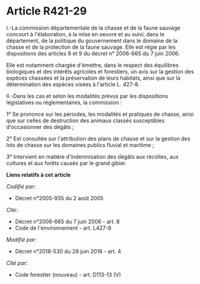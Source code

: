 # Article R421-29

I.-La commission départementale de la chasse et de la faune sauvage concourt à l'élaboration, à la mise en oeuvre et au
suivi, dans le département, de la politique du gouvernement dans le domaine de la chasse et de la protection de la faune
sauvage. Elle est régie par les dispositions des articles 8 et 9 du décret n° 2006-665 du 7 juin 2006.

Elle est notamment chargée d'émettre, dans le respect des équilibres biologiques et des intérêts agricoles et forestiers, un
avis sur la gestion des espèces chassées et la préservation de leurs habitats, ainsi que sur la détermination des espèces
visées à l'article L. 427-8.

II.-Dans les cas et selon les modalités prévus par les dispositions législatives ou réglementaires, la commission :

1° Se prononce sur les périodes, les modalités et pratiques de chasse, ainsi que sur celles de destruction des animaux
classés susceptibles d'occasionner des dégâts ;

2° Est consultée sur l'attribution des plans de chasse et sur la gestion des lots de chasse sur les domaines publics fluvial
et maritime ;

3° Intervient en matière d'indemnisation des dégâts aux récoltes, aux cultures et aux forêts causés par le grand gibier.

**Liens relatifs à cet article**

_Codifié par_:

  - Décret n°2005-935 du 2 août 2005

_Cite_:

  - Décret n°2006-665 du 7 juin 2006 - art. 8
  - Code de l'environnement - art. L427-8

_Modifié par_:

  - Décret n°2018-530 du 28 juin 2018 - art. 4

_Cité par_:

  - Code forestier (nouveau) - art. D113-13 (V)
